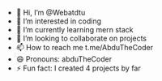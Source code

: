 - 👋 Hi, I’m @Webatdtu
- 👀 I’m interested in coding
- 🌱 I’m currently learning mern stack
- 💞️ I’m looking to collaborate on projects
- 📫 How to reach me t.me/AbduTheCoder
- 😄 Pronouns: abduTheCoder
- ⚡ Fun fact: I created 4 projects by far

<!---
Webatdtu/Webatdtu is a ✨ special ✨ repository because its `README.md` (this file) appears on your GitHub profile.
You can click the Preview link to take a look at your changes.
--->
